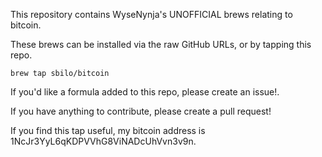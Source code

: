 This repository contains WyseNynja's UNOFFICIAL brews relating to bitcoin.

These brews can be installed via the raw GitHub URLs, or by tapping this repo.
```
brew tap sbilo/bitcoin
```

If you'd like a formula added to this repo, please create an issue!.

If you have anything to contribute, please create a pull request!

If you find this tap useful, my bitcoin address is 1NcJr3YyL6qKDPVVhG8ViNADcUhVvn3v9n.
